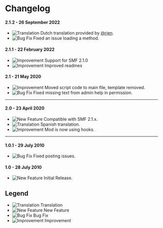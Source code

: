 # Changelog

#### 2.1.2 - 26 September 2022
- ![Translation](https://smftricks.com/assets/changelog/language.png) Dutch translation provided by [@rjen](https://www.simplemachines.org/community/index.php?action=profile;u=287786).
- ![Bug Fix](https://smftricks.com/assets/changelog/bug--minus.png) Fixed an issue loading a method.

#### 2.1.1 - 22 February 2022
- ![Improvement](https://smftricks.com/assets/changelog/tag--pencil.png) Support for SMF 2.1.0
- ![Improvement](https://smftricks.com/assets/changelog/tag--pencil.png) Improved readmes

#### 2.1 - 21 May 2020
- ![Improvement](https://smftricks.com/assets/changelog/tag--pencil.png) Moved script code to main file, template removed.
- ![Bug Fix](https://smftricks.com/assets/changelog/bug--minus.png) Fixed missing text from admin help in permission.
---
#### 2.0 - 23 April 2020
- ![New Feature](https://smftricks.com/assets/changelog/tag--plus.png) Compatible with SMF 2.1.x.
- ![Translation](https://smftricks.com/assets/changelog/language.png) Spanish translation.
- ![Improvement](https://smftricks.com/assets/changelog/tag--pencil.png) Mod is now using hooks.
---
#### 1.0.1 - 29 July 2010
- ![Bug Fix](https://smftricks.com/assets/changelog/bug--minus.png) Fixed posting issues.

#### 1.0 - 28 July 2010
- ![New Feature](https://smftricks.com/assets/changelog/tag--plus.png) Initial Release.

## Legend
- ![Translation](https://smftricks.com/assets/changelog/language.png) Translation
- ![New Feature](https://smftricks.com/assets/changelog/tag--plus.png) New Feature
- ![Bug Fix](https://smftricks.com/assets/changelog/bug--minus.png) Bug Fix
- ![Improvement](https://smftricks.com/assets/changelog/tag--pencil.png) Improvement